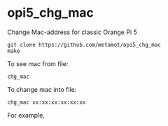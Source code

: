 # opi5_chg_mac
Change Mac-address for classic Orange Pi 5

    git clone https://github.com/metamot/opi5_chg_mac
    make

To see mac from file:
    
    chg_mac

To change mac into file:

    chg_mac xx:xx:xx:xx:xx:xx

For example, 
